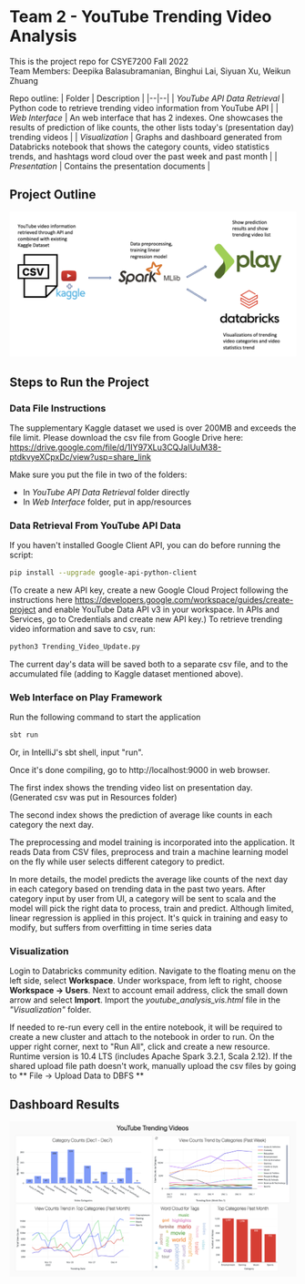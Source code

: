 # Team 2 - YouTube Trending Video Analysis
This is the project repo for CSYE7200 Fall 2022 <br>
Team Members: Deepika Balasubramanian, Binghui Lai, Siyuan Xu, Weikun Zhuang

Repo outline:
| Folder | Description |
|--|--|
| *YouTube API Data Retrieval* | Python code to retrieve trending video information from YouTube API |
| *Web Interface* | An web interface that has 2 indexes. One showcases the results of prediction of like counts, the other lists today's (presentation day) trending videos |
| *Visualization* |  Graphs and dashboard generated from Databricks notebook that shows the category counts, video statistics trends, and hashtags word cloud over the past week and past month |
| *Presentation* | Contains the presentation documents |

## Project Outline
![alt text](https://github.com/wkzhuang/YouTube-Analysis/blob/main/Visualization/workflow.png?raw=true)

## Steps to Run the Project
### Data File Instructions
The supplementary Kaggle dataset we used is over 200MB and exceeds the file limit. Please download the csv file from Google Drive here:
https://drive.google.com/file/d/1IY97XLu3CQJaIUuM38-ptdkvyeXCpxDc/view?usp=share_link

Make sure you put the file in two of the folders:
* In _YouTube API Data Retrieval_ folder directly
* In _Web Interface_ folder, put in app/resources

### Data Retrieval From YouTube API Data 
If you haven't installed Google Client API, you can do before running the script:
```bash
pip install --upgrade google-api-python-client
```
(To create a new API key, create a new Google Cloud Project following the instructions here https://developers.google.com/workspace/guides/create-project 
and enable YouTube Data API v3 in your workspace. In APIs and Services, go to Credentials and create new API key.)
To retrieve trending video information and save to csv, run:
```bash
python3 Trending_Video_Update.py
```
The current day's data will be saved both to a separate csv file, and to the accumulated file (adding to Kaggle dataset mentioned above).

### Web Interface on Play Framework
Run the following command to start the application
```bash
sbt run
```
Or, in IntelliJ's sbt shell, input "run".

Once it's done compiling, go to http://localhost:9000 in web browser. <br>

The first index shows the trending video list on presentation day. (Generated csv was put in Resources folder) <br>

The second index shows the prediction of average like counts in each category the next day. <br>

The preprocessing and model training is incorporated into the application. It reads Data from CSV files, preprocess and train a machine learning model on the fly while user selects different category to predict.

In more details, the model predicts the average like counts of the next day in each category based on trending data in the past two years.
After category input by user from UI, a category will be sent to scala and the model will pick the right data to process, train and predict.
Although limited, linear regression is applied in this project. It's quick in training and easy to modify, but suffers from overfitting in time series data


### Visualization
Login to Databricks community edition. Navigate to the floating menu on the left side, select **Workspace**. Under workspace, from left to right, choose **Workspace -> Users**. Next to account email address, click the small down arrow and select **Import**. Import the *youtube_analysis_vis.html* file in the *"Visualization"* folder. <br>

If needed to re-run every cell in the entire notebook, it will be required to create a new cluster and attach to the notebook in order to run. On the upper right corner, next to "Run All", click and create a new resource. Runtime version is 10.4 LTS (includes Apache Spark 3.2.1, Scala 2.12).
If the shared upload file path doesn't work, manually upload the csv files by going to ** File -> Upload Data to DBFS **


## Dashboard Results
![alt text](https://github.com/wkzhuang/YouTube-Analysis/blob/main/Visualization/dashboard.png?raw=true)
